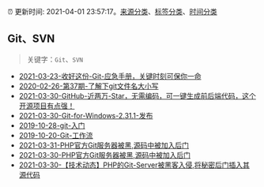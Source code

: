 :alarm_clock: 更新时间: 2021-04-01 23:57:17。[来源分类](../README.md)、[标签分类](../TAGS.md)、[时间分类](../TIMELINE.md)

## Git、SVN


> 关键字：`Git`、`SVN`



- [2021-03-23-收好这份-Git-应急手册，关键时刻可保你一命](https://www.ershicimi.com/p/d4a270b0eeb7795dbcdf57dde0e73bfe) 
- [2020-02-26-第37期-了解下git文件名大小写](https://www.ershicimi.com/p/767cbceb6c54169c6484a4361acf6e2e) 
- [2021-03-30-GitHub-近两万-Star，无需编码，可一键生成前后端代码，这个开源项目有点强！](https://www.ershicimi.com/p/2d2c523d0c86f510bed7ebdc4451dc44) 
- [2021-03-30-Git-for-Windows-2.31.1-发布](https://www.ershicimi.com/p/7717c10235a062fa587e74b38e727252) 
- [2019-10-28-git-入门](https://www.ershicimi.com/p/b8cfa7989e082637df769157ba74b9b0) 
- [2019-10-20-Git-工作流](https://www.ershicimi.com/p/86a72f85a5d8272dd05488325d74a82e) 
- [2021-03-31-PHP官方Git服务器被黑,源码中被加入后门](https://sec.thief.one/article_content?a_id=8a667ca3d45025fa442b4527f0cc6ad1) 
- [2021-03-30-PHP官方Git服务器被黑,源码中被加入后门](https://sec.thief.one/article_content?a_id=0fee6369d76f31a364bd1f2a27e1a4fa) 
- [2021-03-30-【技术动态】PHP的Git-Server被黑客入侵,将秘密后门插入其源代码](https://sec.thief.one/article_content?a_id=b6230b9a93a597a7951d3023fe07a274) 